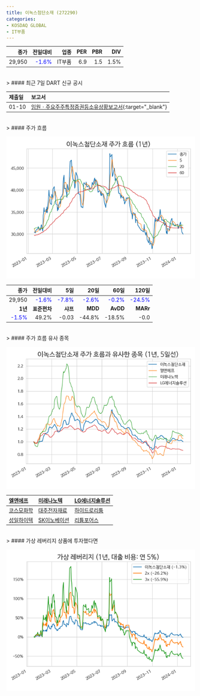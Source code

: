 ```yaml
---
title: 이녹스첨단소재 (272290)
categories:
- KOSDAQ GLOBAL
- IT부품
---
```


|**종가**|**전일대비**|**업종**|**PER**|**PBR**|**DIV**|
|-------:|-----------:|-------:|------:|------:|------:|
|29,950|<span style="color: blue">-1.6%</span>|IT부품|6.9|1.5|1.5%|

<!-- more -->

<br>
> #### 최근 7일 DART 신규 공시<a id="dart"></a>



|**제출일**|**보고서**|
|:-----|:-------|
|01-10|[임원ㆍ주요주주특정증권등소유상황보고서](https://dart.fss.or.kr/dsaf001/main.do?rcpNo=20240110000082){:target="_blank"}|

<br>
> #### 주가 흐름<a id="price"></a>

![272290](/assets/images/stock/272290.png)

|**종가**|**전일대비**|**5일**|**20일**|**60일**|**120일**|
|-------:|-----------:|------:|-------:|-------:|--------:|
| 29,950 | <span style="color: blue">-1.6%</span> | <span style="color: blue">-7.8%</span> | <span style="color: blue">-2.6%</span> | <span style="color: blue">-0.2%</span> | <span style="color: blue">-24.5%</span> |
|**1년**|**표준편차**|**샤프**|**MDD**|**AvDD**|**MARr**|
| <span style="color: blue">-1.5%</span> | 49.2% | -0.03 | -44.8% | -18.5% | -0.0 |

<br>
> #### 주가 흐름 유사 종목<a id="corr"></a>

![272290](/assets/images/stock/272290_corr.png)

| [엘앤에프](/066970/) | [미래나노텍](/095500/) | [LG에너지솔루션](/373220/) |
|:---------------------------------------|:---------------------------------------|:---------------------------------------|
| [코스모화학](/005420/) | [대주전자재료](/078600/) | [하이드로리튬](/101670/) |
| [성일하이텍](/365340/) | [SK이노베이션](/096770/) | [리튬포어스](/073570/) |

<br>
> #### 가상 레버리지 상품에 투자했다면<a id="2x"></a>

![272290](/assets/images/stock/272290_2x.png)

[^corr]: 상관계수를 이용하여 분석하였습니다.